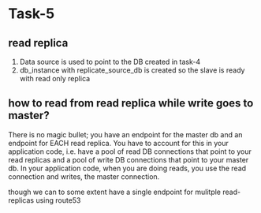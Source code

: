# Task-5

## read replica

1. Data source is used to point to the DB created in task-4
2. db_instance with replicate_source_db is created so the slave is ready with read only replica

## how to read from read replica while write goes to master?
There is no magic bullet; you have an endpoint for the master db and an endpoint for EACH read replica.
You have to account for this in your application code, i.e. have a pool of read DB connections that point to your read replicas
 and a pool of write DB connections that point to your master db. In your application code, when you are doing reads, you use the read connection and writes, the master connection.

though we can to some extent have a single endpoint for mulitple read-replicas using route53 


